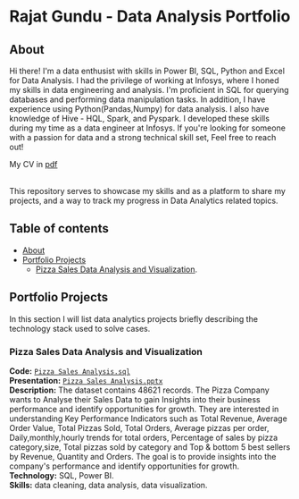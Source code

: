 
# Rajat Gundu - Data Analysis Portfolio

## About

Hi there! I'm a data enthusist with skills in Power BI, SQL, Python and Excel for Data Analysis. I had the privilege of working at Infosys, where I honed my skills in data engineering and analysis. I'm proficient in SQL for querying databases and performing data manipulation tasks. In addition, I have experience using Python(Pandas,Numpy) for data analysis. I also have knowledge of Hive - HQL, Spark, and Pyspark. I developed these skills during my time as a data engineer at Infosys.
If you're looking for someone with a passion for data and a strong technical skill set, Feel free to reach out!

My CV in [pdf](https://github.com/nktnlx/data_analysis_portfolio/blob/main/aleksandr_nikitin_data_analyst_cv_eng.pdf)

<br>
This repository serves to showcase my skills and as a platform to share my projects, and a way to track my progress in Data Analytics related topics.
<br>

## Table of contents
- [About](#about)
- [Portfolio Projects](#portfolio-projects)
	+ [Pizza Sales Data Analysis and Visualization](#pizza-sales-data-analysis-and-visualization).

## Portfolio Projects
In this section I will list data analytics projects briefly describing the technology stack used to solve cases.

### Pizza Sales Data Analysis and Visualization  
**Code:** [`Pizza Sales Analysis.sql`](https://github.com/Rajat-Gundu/Data-Analysis-Projects/blob/main/Pizza%20Sales%20Analysis/Pizza%20Sales%20Analysis.sql)    
**Presentation:** [`Pizza Sales Analysis.pptx`](https://github.com/Rajat-Gundu/Data-Analysis-Projects/blob/main/Pizza%20Sales%20Analysis/Pizza%20Sales%20Analysis.pptx)  
**Description:** The dataset contains 48621 records. The Pizza Company wants to Analyse their Sales Data to gain Insights into their business performance and identify opportunities for growth. They are interested in understanding Key Performance Indicators such as Total Revenue, Average Order Value, Total Pizzas Sold, Total Orders, Average pizzas per order, Daily,monthly,hourly trends for total orders, Percentage of sales by pizza category,size, Total pizzas sold by category and Top & bottom 5 best sellers by Revenue, Quantity and Orders. The goal is to provide insights into the company's performance and identify opportunities for growth.  
**Technology:** SQL, Power BI.  
**Skills:** data cleaning, data analysis, data visualization.  


